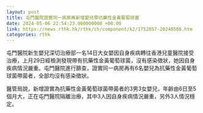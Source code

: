 ```yaml
---
layout: post
title: 屯門醫院證實同一病房再新增嬰兒帶抗藥性金黃葡萄球菌
date: 2024-05-06 22:54:23.000000000 +08:00
link: https://news.rthk.hk/rthk/ch/component/k2/1752057-20240506.htm
categories: rthk
---
```


屯門醫院新生嬰兒深切治療部一名14日大女嬰因自身疾病轉往香港兒童醫院接受治療，上月29日經檢測發現帶有抗藥性金黃葡萄球菌，沒有感染徵狀，她因自身疾病情況嚴重。屯門醫院進行篩查，證實同一病房再有6名嬰兒為抗藥性金黃葡萄球菌帶菌者，全部均沒有感染徵狀。

醫管局說，新增證實為抗藥性金黃葡萄球菌帶菌者的3男3女嬰兒，年齡由6日至5個月大，正在屯門醫院隔離治療，其中3人因自身疾病情況嚴重，另外3人情況穩定。
